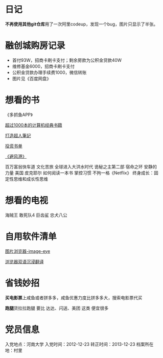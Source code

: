 # 日记

**不再使用其他git仓库**用了一次阿里codeup，发现一个bug，图片只显示了半张。

# 融创城购房记录

- 首付93W，招商卡刷卡支付；剩余房款为公积金贷款40W
- 维修基金6000，招商卡刷卡支付
- 公积金贷款办理手续费1000，微信转账
- 图片见《百度网盘》

# 想看的书

《多抓鱼APP》

[超过1000本的计算机经典书籍](https://github.com/forthespada/CS-Books)

[打造超人筆記](https://github.com/xdite/note-hack)

[投资书单](https://m.okjike.com/originalPosts/649287bd3a29529a3bbd19af?s=eyJ1IjoiNjQ5NjAxNzE0YmQ2NjJlODZhODgyZjgyIiwiZCI6MX0%3D)

[《避风港》](https://m.okjike.com/originalPosts/64f833e31589e4a51a9ac756?s=eyJ1IjoiNjQ5NjAxNzE0YmQ2NjJlODZhODgyZjgyIiwiZCI6MX0%3D)

百万富翁快车道 
文化苦旅
全球进入大洪水时代
诡秘之主第二部
宿命之环
安静的力量
美国
皮克耶尔
如何阅读一本书
掌控习惯
不拘一格《Netflix》
终身成长：固定性思维和成长性思维

# 想看的电视

海贼王
敢死队4
巨齿鲨
忠犬八公

# 自用软件清单

[图片浏览器-image-eye](https://www.appinn.com/image-eye/)

[浏览器双语沉浸翻译](https://immersivetranslate.com/)

# 省钱妙招

**买电影票**上咸鱼或者拼多多，咸鱼优惠力度比拼多多大，搜索电影票代买

**跑腿**货拉拉跑腿 要比 达达、闪送、美团 这类 便宜很多

# 党员信息

入党地点：河南大学
入党时间：2012-12-23
转正时间：2013-12-23
档案所在地：村里